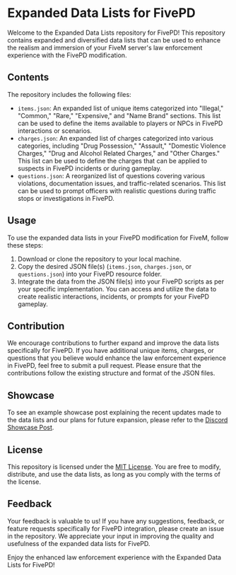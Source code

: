 # Expanded Data Lists for FivePD

Welcome to the Expanded Data Lists repository for FivePD! This repository contains expanded and diversified data lists that can be used to enhance the realism and immersion of your FiveM server's law enforcement experience with the FivePD modification.

## Contents

The repository includes the following files:

- `items.json`: An expanded list of unique items categorized into "Illegal," "Common," "Rare," "Expensive," and "Name Brand" sections. This list can be used to define the items available to players or NPCs in FivePD interactions or scenarios.
- `charges.json`: An expanded list of charges categorized into various categories, including "Drug Possession," "Assault," "Domestic Violence Charges," "Drug and Alcohol Related Charges," and "Other Charges." This list can be used to define the charges that can be applied to suspects in FivePD incidents or during gameplay.
- `questions.json`: A reorganized list of questions covering various violations, documentation issues, and traffic-related scenarios. This list can be used to prompt officers with realistic questions during traffic stops or investigations in FivePD.

## Usage

To use the expanded data lists in your FivePD modification for FiveM, follow these steps:

1. Download or clone the repository to your local machine.
2. Copy the desired JSON file(s) (`items.json`, `charges.json`, or `questions.json`) into your FivePD resource folder.
3. Integrate the data from the JSON file(s) into your FivePD scripts as per your specific implementation. You can access and utilize the data to create realistic interactions, incidents, or prompts for your FivePD gameplay.

## Contribution

We encourage contributions to further expand and improve the data lists specifically for FivePD. If you have additional unique items, charges, or questions that you believe would enhance the law enforcement experience in FivePD, feel free to submit a pull request. Please ensure that the contributions follow the existing structure and format of the JSON files.

## Showcase

To see an example showcase post explaining the recent updates made to the data lists and our plans for future expansion, please refer to the [Discord Showcase Post](insert_discord_showcase_post_link).

## License

This repository is licensed under the [MIT License](LICENSE). You are free to modify, distribute, and use the data lists, as long as you comply with the terms of the license.

## Feedback

Your feedback is valuable to us! If you have any suggestions, feedback, or feature requests specifically for FivePD integration, please create an issue in the repository. We appreciate your input in improving the quality and usefulness of the expanded data lists for FivePD.

Enjoy the enhanced law enforcement experience with the Expanded Data Lists for FivePD!

